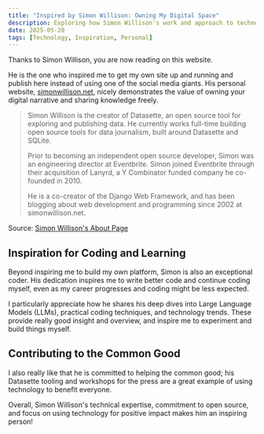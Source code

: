 ```yaml
---
title: "Inspired by Simon Willison: Owning My Digital Space"
description: Exploring how Simon Willison's work and approach to technology and society inspired me to build my own website and continue coding.
date: 2025-05-20
tags: [Technology, Inspiration, Personal]
---
```


Thanks to Simon Willison, you are now reading on this website. 

He is the one who inspired me to get my own site up and running and publish here instead of using one of the social media giants. His personal website, [simonwillison.net](https://simonwillison.net/), nicely demonstrates the value of owning your digital narrative and sharing knowledge freely.

>Simon Willison is the creator of Datasette, an open source tool for exploring and publishing data. He currently works full-time building open source tools for data journalism, built around Datasette and SQLite.
>
>Prior to becoming an independent open source developer, Simon was an engineering director at Eventbrite. Simon joined Eventbrite through their acquisition of Lanyrd, a Y Combinator funded company he co-founded in 2010.
>
>He is a co-creator of the Django Web Framework, and has been blogging about web development and programming since 2002 at simonwillison.net.

Source: [Simon Willison's About Page](https://simonwillison.net/about/)

## Inspiration for Coding and Learning

Beyond inspiring me to build my own platform, Simon is also an exceptional coder. His dedication inspires me to write better code and continue coding myself, even as my career progresses and coding might be less expected.

I particularly appreciate how he shares his deep dives into Large Language Models (LLMs), practical coding techniques, and technology trends. These provide really good insight and overview, and inspire me to experiment and build things myself.

## Contributing to the Common Good

I also really like that he is committed to helping the common good; his Datasette tooling and workshops for the press are a great example of using technology to benefit everyone.

Overall, Simon Willison's technical expertise, commitment to open source, and focus on using technology for positive impact makes him an inspiring person!
